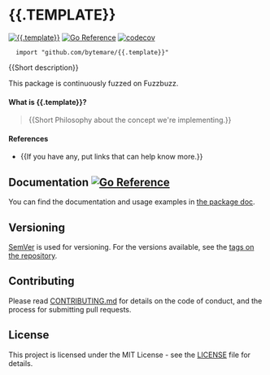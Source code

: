 # {{.TEMPLATE}}
[![{{.template}}](https://github.com/bytemare/{{.template}}/actions/workflows/ci.yml/badge.svg)](https://github.com/bytemare/{{.template}}/actions/workflows/ci.yml)
[![Go Reference](https://pkg.go.dev/badge/github.com/bytemare/{{.template}}.svg)](https://pkg.go.dev/github.com/bytemare/{{.template}})
[![codecov](https://codecov.io/gh/bytemare/{{.template}}/branch/main/graph/badge.svg?token=5bQfB0OctA)](https://codecov.io/gh/bytemare/{{.template}})

```
  import "github.com/bytemare/{{.template}}"
```
{{Short description}}

This package is continuously fuzzed on Fuzzbuzz.

#### What is {{.template}}?

> {{Short Philosophy about the concept we're implementing.}}

#### References
- {{If you have any, put links that can help know more.}}

## Documentation [![Go Reference](https://pkg.go.dev/badge/github.com/bytemare/{{.template}}.svg)](https://pkg.go.dev/github.com/bytemare/{{.template}})

You can find the documentation and usage examples in [the package doc](https://pkg.go.dev/github.com/bytemare/{{.template}}).

## Versioning

[SemVer](http://semver.org) is used for versioning. For the versions available, see the [tags on the repository](https://github.com/bytemare/{{.template}}/tags).


## Contributing

Please read [CONTRIBUTING.md](.github/CONTRIBUTING.md) for details on the code of conduct, and the process for submitting pull requests.

## License

This project is licensed under the MIT License - see the [LICENSE](LICENSE) file for details.
